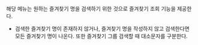 해당 메뉴는 원하는 즐겨찾기 명을 검색하기 위한 것으로 즐겨찾기 조회 기능을 제공한다.

* 검색한 즐겨찾기 명이 존재하지 않거나, 즐겨찾기 명을 작성하지 않고 검색한다면 모든 즐겨찾기 명이 나온다. 또한 즐겨찾기 그룹 검색할 때 대소문자를 구분한다.
